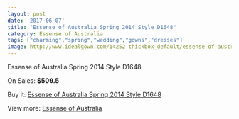 ```yaml
---
layout: post
date: '2017-06-07'
title: "Essense of Australia Spring 2014 Style D1648"
category: Essense of Australia
tags: ["charming","spring","wedding","gowns","dresses"]
image: http://www.idealgown.com/14252-thickbox_default/essense-of-australia-spring-2014-style-d1648.jpg
---
```

Essense of Australia Spring 2014 Style D1648

On Sales: **$509.5**
<a href="https://www.idealgown.com/en/essense-of-australia/5732-essense-of-australia-spring-2014-style-d1648.html"><amp-img layout="responsive" width="600" height="600" src="//www.idealgown.com/14252-thickbox_default/essense-of-australia-spring-2014-style-d1648.jpg" alt="Essense of Australia Spring 2014 Style D1648 0" /></a>
<a href="https://www.idealgown.com/en/essense-of-australia/5732-essense-of-australia-spring-2014-style-d1648.html"><amp-img layout="responsive" width="600" height="600" src="//www.idealgown.com/14253-thickbox_default/essense-of-australia-spring-2014-style-d1648.jpg" alt="Essense of Australia Spring 2014 Style D1648 1" /></a>

Buy it: [Essense of Australia Spring 2014 Style D1648](https://www.idealgown.com/en/essense-of-australia/5732-essense-of-australia-spring-2014-style-d1648.html "Essense of Australia Spring 2014 Style D1648")

View more: [Essense of Australia](https://www.idealgown.com/en/86-essense-of-australia "Essense of Australia")
